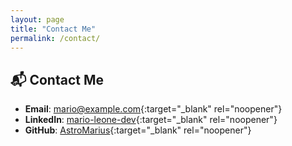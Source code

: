 ```yaml
---
layout: page
title: "Contact Me"
permalink: /contact/
---
```


## 📬 Contact Me

- **Email**: [mario@example.com](mailto:mleone12@gmail.com){:target="_blank" rel="noopener"}
- **LinkedIn**: [mario-leone-dev](https://linkedin.com/in/mario-leone-dev){:target="_blank" rel="noopener"}
- **GitHub**: [AstroMarius](https://github.com/AstroMarius){:target="_blank" rel="noopener"}
